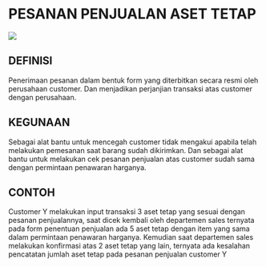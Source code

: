 # PESANAN PENJUALAN ASET TETAP

![](_media/id/aset-tetap/penjualan/pesanan-penjualan.jpg)

## DEFINISI
Penerimaan pesanan dalam bentuk form yang diterbitkan secara resmi oleh perusahaan customer. Dan menjadikan perjanjian transaksi atas customer dengan perusahaan.

## KEGUNAAN
Sebagai alat bantu untuk mencegah customer tidak mengakui apabila telah melakukan pemesanan saat barang sudah dikirimkan. Dan sebagai alat bantu untuk melakukan cek pesanan penjualan atas customer sudah sama dengan permintaan penawaran harganya. 

## CONTOH
Customer Y melakukan input transaksi 3 aset tetap yang sesuai dengan pesanan penjualannya, saat dicek kembali oleh departemen sales ternyata pada form penentuan penjualan ada 5 aset tetap dengan item yang sama dalam permintaan penawaran harganya. Kemudian saat departemen sales melakukan konfirmasi atas 2 aset tetap yang lain, ternyata ada kesalahan pencatatan jumlah aset tetap pada pesanan penjualan customer Y